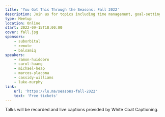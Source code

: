 ```yaml
---
title: 'You Got This Through the Seasons: Fall 2022'
description: Join us for topics including time management, goal-setting, and working with ADHD.
type: Meetup
location: Online
start: 2022-09-15T18:00:00
cover: fall.jpg
sponsors:
    - suborbital
    - remote
    - balsamiq
speakers:
    - ramon-huidobro
    - carol-huang
    - michael-heap
    - marcos-placona
    - cassidy-williams
    - luke-murphy
link:
    url: 'https://lu.ma/seasons-fall-2022'
    text: 'Free tickets'
---
```


Talks will be recorded and live captions provided by White Coat Captioning.

<event-session
    title="Welcome To You Got This Through the Seasons"
    start="2022-09-15T17:00:00Z">
</event-session>

<event-session
    title="Not Knowing Is Part Of Learning"
    :speakers="['ramon-huidobro']"
    start="2022-09-15T17:10:00Z"
    description="We oftentimes find ourselves confronted with new, situations in our careers that at a first glance are daunting, impossible even. How are we supposed to ever learn something if we don't even know where to start? Is learning even a part of the job? In this session, let's examine how vital a step of learning it is not to know, and how our tech careers are a continuous learning process.">
</event-session>

<event-session
    title="WTF are OKRs"
    :speakers="['michael-heap']"
    start="2022-09-15T17:25:00Z"
    description="Setting Objectives and Key Results (OKRs) is a common and important part of leading your team - making sure everyone knows what you're working towards. But they can be tricky to get right, and even harder to help others understand. If you're a leader that's ever searched for 'What do OKRs look like?', this talk's for you! We'll start with what OKRs are, how they're measured, and how they should cascade through a business to make sure everyone is on the same page. We'll also cover how to use OKRs to work on what you actually want, not just what others want you to do.">
</event-session>

<!-- Remote Sponsor 5m -->

<event-session
    title="Interview Your Next Manager"
    :speakers="['marcos-placona']"
    start="2022-09-15T17:45:00Z"
    description="Interviews are a two-way process, but it's more than just company fit. Your manager is your biggest advocate, but fill your great opportunity with endless challenges. In this talk, we'll cover why and how to interview your next manager as part of your job-hunting process to make sure you end up in a healthy and productive environment.">
</event-session>

<event-session
    title="Understanding Your Relationship With Time"
    :speakers="['carol-huang']"
    start="2022-09-15T18:00:00Z"
    description="Your time is literally all you have in this world. You can’t guarantee health, you can’t guarantee happiness, you can’t even guarantee existing — but while you do have life on this earth, time is what you have. Let’s talk about some tools for identifying what you can (and can’t!) change about your day, and take a little bit of time to reexamine your relationship with time.">
</event-session>

<!-- Suborbital Sponsor 5m -->

<event-session
    title="How To Effectively Take Notes as a Team"
    :speakers="['cassidy-williams']"
    start="2022-09-15T18:20:00Z"
    description="As your teams grow, so does your collective knowledge of all that you've built together. Managing and documenting that knowledge can be daunting, but it's so important for remembering decisions, creating new ideas without reinventing the wheel, and bringing new teammates up to speed. In this talk, we'll discuss strategies for taking (and finding!) notes as a team.">
</event-session>

<event-session
    title="Balancing Side Projects and ADHD"
    :speakers="['luke-murphy']"
    start="2022-09-15T18:35:00Z"
    description="ADHD, ADD and similar neuro-behavioural disorders are often seen as the kryptonite of folks completing things. The stereotype for years was the naughty kid at school who could never concentrate, would never finish anything and constantly disrupts everyone else. There’s a balance though, because while some ADHD traits make getting anything done almost impossible, others can be harnessed as superpowers to get shit done. Luke is going to share their experiences of attempting to identify, manage and manipulate these traits, and how this has manifested in successful (and many unsuccessful) side projects through the years. This talk is for folks who have ADHD, suspect they might have ADHD, or are just interested in how different people think and achieve the things they do.">
</event-session>

<!-- Balsamiq Sponsor 5m & Close -->
